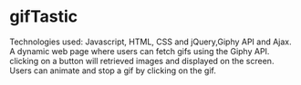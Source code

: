 # gifTastic
Technologies used: Javascript, HTML, CSS and jQuery,Giphy API and Ajax.
A dynamic web page where users can fetch gifs using the Giphy API.
clicking on a button will retrieved images and displayed on the screen.
Users can animate and stop a gif by clicking on the gif.
